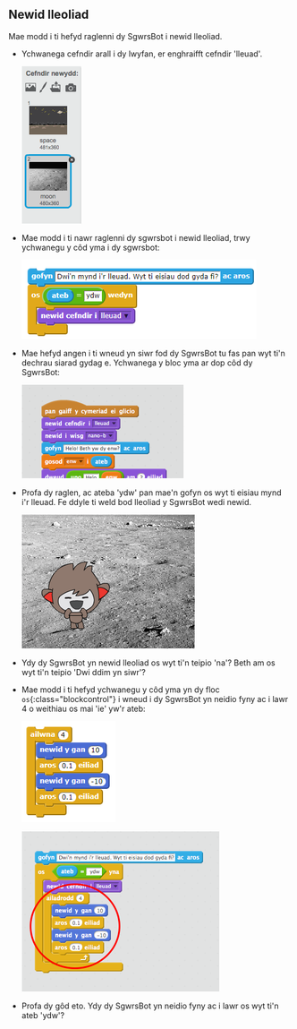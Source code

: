 ## Newid lleoliad

Mae modd i ti hefyd raglenni dy SgwrsBot i newid lleoliad.

+ Ychwanega cefndir arall i dy lwyfan, er enghraifft cefndir 'lleuad'.

	![screenshot](images/chatbot-moon.png)

+ Mae modd i ti nawr raglenni dy sgwrsbot i newid lleoliad, trwy ychwanegu y côd yma i dy sgwrsbot:

	![screenshot](images/screenshot6.png)

+ Mae hefyd angen i ti wneud yn siwr fod dy SgwrsBot tu fas pan wyt ti'n dechrau siarad gydag e.  Ychwanega y bloc yma ar dop côd dy SgwrsBot:

	![screenshot](images/chatbot-outside.png)

+ Profa dy raglen, ac ateba 'ydw' pan mae'n gofyn os wyt ti eisiau mynd i'r lleuad.  Fe ddyle ti weld bod lleoliad y SgwrsBot wedi newid.

	![screenshot](images/chatbot-backdrop.png)

+ Ydy dy SgwrsBot yn newid lleoliad os wyt ti'n teipio 'na'? Beth am os wyt ti'n teipio 'Dwi ddim yn siwr'?

+ Mae modd i ti hefyd ychwanegu y côd yma yn dy floc `os`{:class="blockcontrol"} i wneud i dy SgwrsBot yn neidio fyny ac i lawr 4 o weithiau os mai 'ie' yw'r ateb:

	![screenshot](images/screenshot7.png)

	![screenshot](images/chatbot-loop.png)

+ Profa dy gôd eto.  Ydy dy SgwrsBot yn neidio fyny ac i lawr os wyt ti'n ateb 'ydw'?
